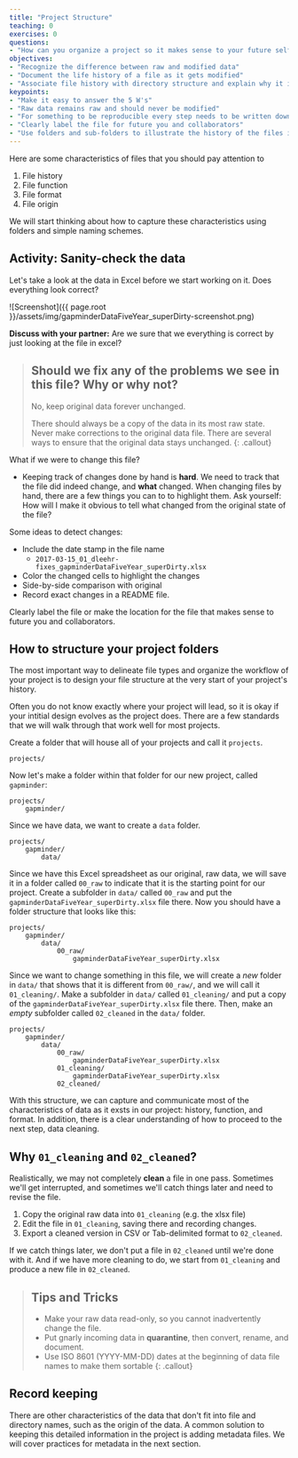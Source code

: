 ```yaml
---
title: "Project Structure"
teaching: 0
exercises: 0
questions:
- "How can you organize a project so it makes sense to your future self?"
objectives:
- "Recognize the difference between raw and modified data"
- "Document the life history of a file as it gets modified"
- "Associate file history with directory structure and explain why it is important to make apparent in project"
keypoints:
- "Make it easy to answer the 5 W's"
- "Raw data remains raw and should never be modified"
- "For something to be reproducible every step needs to be written down"
- "Clearly label the file for future you and collaborators"
- "Use folders and sub-folders to illustrate the history of the files in your project"
---
```


Here are some characteristics of files that you should pay attention to

1. File history
2. File function
3. File format
4. File origin

We will start thinking about how to capture these characteristics using folders and simple naming schemes.

## Activity: Sanity-check the data

Let's take a look at the data in Excel before we start working on it. Does everything look correct?

![Screenshot]({{ page.root }}/assets/img/gapminderDataFiveYear_superDirty-screenshot.png)

**Discuss with your partner:** Are we sure that we everything is correct by just looking at the file in excel?

> ## Should we fix any of the problems we see in this file? Why or why not?
>
> No, keep original data forever unchanged.
>
> There should always be a copy of the data in its most raw state. Never make corrections to the original data file. There are several ways to ensure that the original data stays unchanged.
{: .callout}

What if we were to change this file?

- Keeping track of changes done by hand is **hard**. We need to track that the file did indeed change, and **what** changed. When changing files by hand, there are a few things you can to to highlight them. Ask yourself: How will I make it obvious to tell what changed from the original state of the file?

Some ideas to detect changes:

- Include the date stamp in the file name
    - `2017-03-15_01_dleehr-fixes_gapminderDataFiveYear_superDirty.xlsx`
- Color the changed cells to highlight the changes
- Side-by-side comparison with original
- Record exact changes in a README file.

Clearly label the file or make the location for the file that makes sense to future you and collaborators.

## How to structure your project folders

The most important way to delineate file types and organize the workflow of your project is to design your file structure at the very start of your project's history.

Often you do not know exactly where your project will lead, so it is okay if your intitial design evolves as the project does. There are a few standards that we will walk through that work well for most projects.

Create a folder that will house all of your projects and call it `projects`.

```
projects/
```

Now let's make a folder within that folder for our new project, called `gapminder`:

```
projects/
    gapminder/
```

Since we have data, we want to create a `data` folder.

```
projects/
    gapminder/
        data/
```

Since we have this Excel spreadsheet as our original, raw data, we will save it in a folder called `00_raw` to indicate that it is the starting point for our project. Create a subfolder in `data/` called `00_raw` and put the `gapminderDataFiveYear_superDirty.xlsx` file there. Now you should have a folder structure that looks like this:

```
projects/
    gapminder/
        data/
            00_raw/
                gapminderDataFiveYear_superDirty.xlsx
```


Since we want to change something in this file, we will create a *new* folder in `data/` that shows that it is different from `00_raw/`, and we will call it `01_cleaning/`. Make a subfolder in `data/` called `01_cleaning/` and put a copy of the `gapminderDataFiveYear_superDirty.xlsx` file there. Then, make an *empty* subfolder called `02_cleaned` in the `data/` folder.

```
projects/
    gapminder/
        data/
            00_raw/
                gapminderDataFiveYear_superDirty.xlsx
            01_cleaning/
                gapminderDataFiveYear_superDirty.xlsx
            02_cleaned/
```

With this structure, we can capture and communicate most of the characteristics of data as it exsts in our project: history, function, and format. In addition, there is a clear understanding of how to proceed to the next step, data cleaning.

## Why `01_cleaning` and `02_cleaned`?

Realistically, we may not completely **clean** a file in one pass. Sometimes we'll get interrupted, and sometimes we'll catch things later and need to revise the file.

1. Copy the original raw data into `01_cleaning` (e.g. the xlsx file)
2. Edit the file in `01_cleaning`, saving there and recording changes.
3. Export a cleaned version in CSV or Tab-delimited format to `02_cleaned`.

If we catch things later, we
don't put a file in `02_cleaned` until we're done with it. And if we have more cleaning to do, we start from `01_cleaning` and produce a new file in `02_cleaned`.

> ## Tips and Tricks
>
> - Make your raw data read-only, so you cannot inadvertently change the file.
> - Put gnarly incoming data in **quarantine**, then convert, rename, and document.
> - Use ISO 8601 (YYYY-MM-DD) dates at the beginning of data file names to make them sortable
{: .callout}

## Record keeping

There are other characteristics of the data that don't fit into file and directory names, such as the origin of the data. A common solution to keeping this detailed information in the project is adding metadata files. We will cover practices for metadata in the next section.

